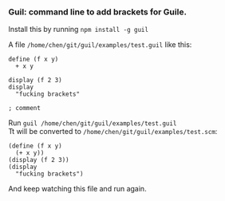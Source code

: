 
### Guil: command line to add brackets for Guile.  

Install this by running `npm install -g guil`  

A file `/home/chen/git/guil/examples/test.guil` like this:  

    define (f x y)
      + x y

    display (f 2 3)
    display
      "fucking brackets"

    ; comment

Run `guil /home/chen/git/guil/examples/test.guil`  
Tt will be converted to `/home/chen/git/guil/examples/test.scm`:  

    (define (f x y)
      (+ x y))
    (display (f 2 3))
    (display
      "fucking brackets")

And keep watching this file and run again.  